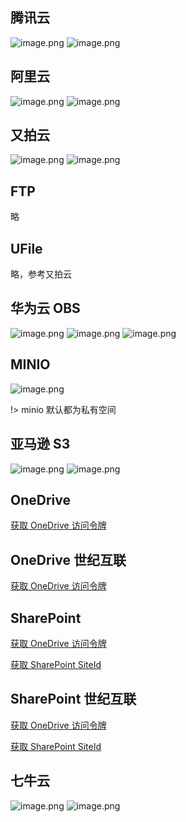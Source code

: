 ## 腾讯云

![image.png](https://cdn.jun6.net/2021/02/02/bbacbde02cbf1.png)
![image.png](https://cdn.jun6.net/2021/02/02/7481915cdfc66.png)

## 阿里云

![image.png](https://cdn.jun6.net/2021/02/02/6959326cd2f51.png)
![image.png](https://cdn.jun6.net/2021/02/02/61f85ce6eea34.png)

## 又拍云

![image.png](https://cdn.jun6.net/2021/02/02/0bde5fb4b8262.png)
![image.png](https://cdn.jun6.net/2021/02/02/83b0e5587ecc8.png)

## FTP

略

## UFile

略，参考又拍云

## 华为云 OBS

![image.png](https://cdn.jun6.net/2021/02/02/7685d2767249c.png)
![image.png](https://cdn.jun6.net/2021/02/02/2e88a064f214a.png)
![image.png](https://cdn.jun6.net/2021/02/02/e06e5acf5cbd4.png)

## MINIO

![image.png](https://cdn.jun6.net/2021/02/02/28a84a246fa2f.png)

!> minio 默认都为私有空间

## 亚马逊 S3

![image.png](https://cdn.jun6.net/2021/02/02/0f839c8ccd455.png)
![image.png](https://cdn.jun6.net/2021/02/03/9e67ec52889ef.png)

## OneDrive

[获取 OneDrive 访问令牌](https://zfile.jun6.net/onedrive/authorize)

## OneDrive 世纪互联

[获取 OneDrive 访问令牌](https://zfile.jun6.net/onedrive/china-authorize)

## SharePoint

[获取 OneDrive 访问令牌](https://zfile.jun6.net/onedrive/authorize)

[获取 SharePoint SiteId](https://zfile.jun6.net/#/sharepoint-util)

## SharePoint 世纪互联

[获取 OneDrive 访问令牌](https://zfile.jun6.net/onedrive/china-authorize)

[获取 SharePoint SiteId](https://zfile.jun6.net/#/sharepoint-util)

## 七牛云

![image.png](https://cdn.jun6.net/2021/02/02/9c98f9065155a.png)
![image.png](https://cdn.jun6.net/2021/02/02/d53fffa31645d.png)
